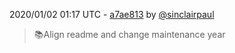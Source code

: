 2020/01/02 01:17 UTC - [a7ae813](https://github.com/hassio-addons/addon-firefly-iii/commit/a7ae813314bebfff797ff9b632d37d6182b69f5b) by [@sinclairpaul](https://github.com/sinclairpaul)
> 📚Align readme and change maintenance year 


